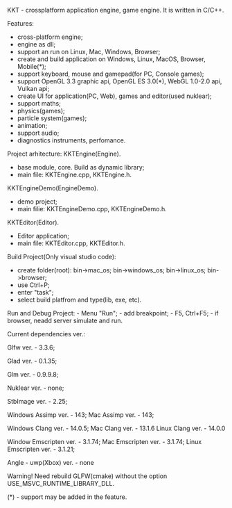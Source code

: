 
KKT - crossplatform application engine, game engine.
It is written in C/C++.

Features:
 - cross-platform engine;
 - engine as dll;
 - support an run on Linux, Mac, Windows, Browser; 
 - create and build application on Windows, Linux, MacOS, Browser, Mobile(*);  
 - support keyboard, mouse and gamepad(for PC, Console games);
 - support OpenGL 3.3 graphic api, OpenGL ES 3.0(*), WebGL 1.0-2.0 api, Vulkan api;
 - create UI for application(PC, Web), games and editor(used nuklear);
 - support maths;
 - physics(games);
 - particle system(games);
 - animation;
 - support audio;
 - diagnostics instruments, perfomance.


Project arhitecture:
 KKTEngine(Engine).
 - base module, core. Build as dynamic library;
 - main file: KKTEngine.cpp, KKTEngine.h.

 KKTEngineDemo(EngineDemo).
 - demo project;
 - main filie: KKTEngineDemo.cpp, KKTEngineDemo.h.

 KKTEditor(Editor).
 - Editor application;
 - main file: KKTEditor.cpp, KKTEditor.h.

Build Project(Only visual studio code):
 - create folder(root): 
    bin->mac_os;
    bin->windows_os;
    bin->linux_os;
    bin->browser;
 - use Ctrl+P;
 - enter "task";
 - select build platfrom and type(lib, exe, etc).
 
 Run and Debug Project:
    - Menu "Run";
    - add breakpoint;
    - F5, Ctrl+F5;
    - if browser, neadd server simulate and run.

Current dependencies ver.:

   Glfw ver. -  3.3.6;

   Glad ver. - 0.1.35;

   Glm ver. -  0.9.9.8;

   Nuklear ver. - none;

   StbImage ver. - 2.25;

   Windows Assimp ver. - 143;
   Mac Assimp ver. - 143;

   Windows Clang ver. - 14.0.5;
   Mac Clang ver. - 13.1.6
   Linux Clang ver. - 14.0.0

   Window Emscripten ver. - 3.1.74;
   Mac Emscripten ver. - 3.1.74;
   Linux Emscripten ver. - 3.1.21;

   Angle - uwp(Xbox) ver. - none

Warning! Need rebuild GLFW(cmake) without the option USE_MSVC_RUNTIME_LIBRARY_DLL.

(*) - support may be added in the feature.